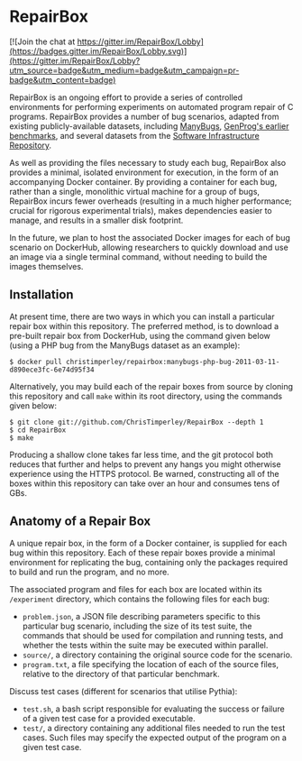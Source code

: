 # RepairBox

[![Join the chat at https://gitter.im/RepairBox/Lobby](https://badges.gitter.im/RepairBox/Lobby.svg)](https://gitter.im/RepairBox/Lobby?utm_source=badge&utm_medium=badge&utm_campaign=pr-badge&utm_content=badge)

RepairBox is an ongoing effort to provide a series of controlled environments
for performing experiments on automated program repair of C programs. RepairBox
provides a number of bug scenarios, adapted from existing publicly-available
datasets, including [ManyBugs](http://repairbenchmarks.cs.umass.edu/),
[GenProg's earlier benchmarks](http://dijkstra.cs.virginia.edu/genprog/), and
several datasets from the
[Software Infrastructure Repository](http://sir.unl.edu/).

As well as providing the files necessary to study each bug,
RepairBox also provides a minimal, isolated environment for execution, in the
form of an accompanying Docker container. By providing a container for
each bug, rather than a single, monolithic virtual machine for a group of bugs,
RepairBox incurs fewer overheads (resulting in a much higher performance; crucial
for rigorous experimental trials), makes dependencies easier to manage, and
results in a smaller disk footprint.

In the future, we plan to host the associated Docker images for each of bug
scenario on DockerHub, allowing researchers to quickly download and use an
image via a single terminal command, without needing to build the images
themselves.

## Installation

At present time, there are two ways in which you can install a particular repair
box within this repository. The preferred method, is to download a pre-built
repair box from DockerHub, using the command given below (using a PHP bug from
the ManyBugs dataset as an example):

```
$ docker pull christimperley/repairbox:manybugs-php-bug-2011-03-11-d890ece3fc-6e74d95f34
```

Alternatively, you may build each of the repair boxes from source by cloning
this repository and call `make` within its root directory, using the commands
given below:

```
$ git clone git://github.com/ChrisTimperley/RepairBox --depth 1
$ cd RepairBox
$ make
```

Producing a shallow clone takes far less time, and the git protocol both
reduces that further and helps to prevent any hangs you might otherwise
experience using the HTTPS protocol. Be warned, constructing all of the boxes
within this repository can take over an hour and consumes tens of GBs.

## Anatomy of a Repair Box

A unique repair box, in the form of a Docker container, is supplied for each bug
within this repository. Each of these repair boxes provide a minimal environment
for replicating the bug, containing only the packages required to build and run
the program, and no more.

The associated program and files for each box are located within its `/experiment`
directory, which contains the following files for each bug:

* `problem.json`, a JSON file describing parameters specific to this particular
  bug scenario, including the size of its test suite, the commands that should
  be used for compilation and running tests, and whether the tests within the
  suite may be executed within parallel.
* `source/`, a directory containing the original source code for the scenario.
* `program.txt`, a file specifying the location of each of the source files,
  relative to the directory of that particular benchmark.

Discuss test cases (different for scenarios that utilise Pythia):

* `test.sh`, a bash script responsible for evaluating the success or failure of
  a given test case for a provided executable.
* `test/`, a directory containing any additional files needed to run the test
  cases. Such files may specify the expected output of the program on a given
  test case.
